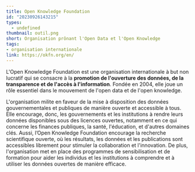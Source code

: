 ```yaml
---
title: Open Knowledge Foundation
id: "20230926143215"
types:
  - undefined
thumbnail: outil.png
short: Organisation prônant l'Open Data et l'Open Knowledge
tags:
- organisation internationale
link: https://okfn.org/en/
---
```

L'Open Knowledge Foundation est une organisation internationale à but non lucratif qui se consacre à la **promotion de l'ouverture des données, de la transparence et de l'accès à l'information**. Fondée en 2004, elle joue un rôle essentiel dans le mouvement de l'open data et de l'open knowledge.

L'organisation milite en faveur de la mise à disposition des données gouvernementales et publiques de manière ouverte et accessible à tous. Elle encourage, donc, les gouvernements et les institutions à rendre leurs données disponibles sous des licences ouvertes, notamment en ce qui concerne les finances publiques, la santé, l'éducation, et d'autres domaines clés.
Aussi, l’Open Knowledge Foundation encourage la recherche scientifique ouverte, où les résultats, les données et les publications sont accessibles librement pour stimuler la collaboration et l'innovation.
De plus, l'organisation met en place des programmes de sensibilisation et de formation pour aider les individus et les institutions à comprendre et à utiliser les données ouvertes de manière efficace.

